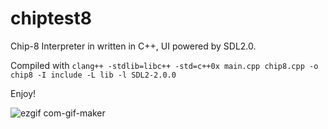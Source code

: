 # chiptest8
Chip-8 Interpreter in written in C++, UI powered by SDL2.0.

Compiled with `clang++ -stdlib=libc++ -std=c++0x main.cpp chip8.cpp -o chip8 -I include -L lib -l SDL2-2.0.0`

Enjoy!

![ezgif com-gif-maker](https://user-images.githubusercontent.com/119974909/210267752-791a7ee4-aa4f-41e5-b6c5-240db754865a.gif)
